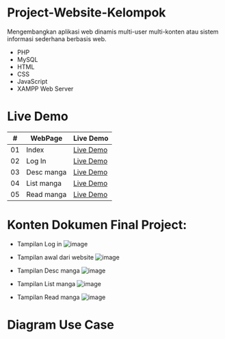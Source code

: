 # Project-Website-Kelompok
Mengembangkan aplikasi web dinamis multi-user multi-konten atau sistem informasi sederhana berbasis web.
- PHP
- MySQL
- HTML
- CSS
- JavaScript
- XAMPP Web Server


# Live Demo
|  #  | WebPage           | Live Demo                                                                                                      |
| :-: | ------------------|----------------------------------------------------------------------------------------------------------------|
| 01  | Index             | [Live Demo](https://thyrawynne.github.io/Project-Website-Kelompok/Project%20UAS/index.html)                    |
| 02  | Log In            | [Live Demo](https://thyrawynne.github.io/Project-Website-Kelompok/Project%20UAS/login.html)                    |
| 03  | Desc manga        | [Live Demo](https://thyrawynne.github.io/Project-Website-Kelompok/Project%20UAS/desc-manga.html)               |
| 04  | List manga        | [Live Demo](https://thyrawynne.github.io/Project-Website-Kelompok/Project%20UAS/manga.html)                    |
| 05  | Read manga        | [Live Demo](https://thyrawynne.github.io/Project-Website-Kelompok/Project%20UAS/read-manga.html)               |

# Konten Dokumen Final Project:
- Tampilan Log in
  ![image](https://github.com/thyrawynne/Project-Website-Kelompok/assets/130913231/4030d8fc-fc19-4574-8fd7-238f21d3565d)

- Tampilan awal dari website 
  ![image](https://github.com/thyrawynne/Project-Website-Kelompok/assets/130913231/f4fd39cc-a68a-41b4-8a71-fa6928d4da61)

- Tampilan Desc manga
  ![image](https://github.com/thyrawynne/Project-Website-Kelompok/assets/130913231/e893c869-ee09-448e-ae3e-3f056d0827d8)

 - Tampilan List manga
   ![image](https://github.com/thyrawynne/Project-Website-Kelompok/assets/130913231/8b7c5d4f-c36c-46a9-b14b-659b045a5fc7)

- Tampilan Read manga
  ![image](https://github.com/thyrawynne/Project-Website-Kelompok/assets/130913231/527a3896-e735-46e7-9b4c-aed0344430d0)

# Diagram Use Case
